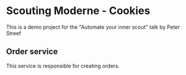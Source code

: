 # Scouting Moderne - Cookies

This is a demo project for the "Automate your inner scout" talk by Peter Streef

## Order service

This service is responsible for creating orders.